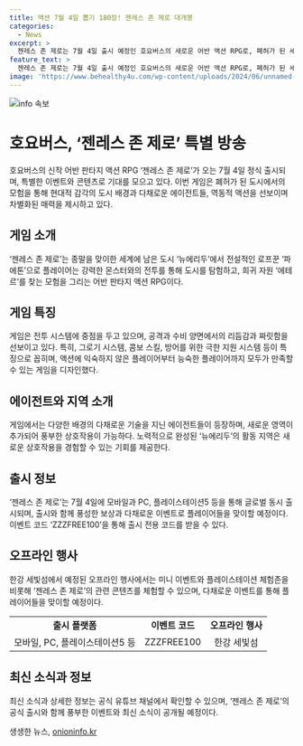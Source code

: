 ```yaml
---
title: 액션 7월 4일 뽑기 180장! 젠레스 존 제로 대개봉
categories:
  - News
excerpt: >
  젠레스 존 제로는 7월 4일 출시 예정인 호요버스의 새로운 어반 액션 RPG로, 폐허가 된 세계 속 유일한 도시 뉴에리두를 배경으로 한 모험을 담고 있다. 이 게임은 현대적 감각의 도시 배경과 역동적 액션, 다채로운 에이전트 등을 특징으로 하며, 출시와 함께 이용자들에게 다양한 이벤트와 보상을 제공한다. 게임은 다채로운 진영의 인물들과의 교류, 전투 시스템의 극한 지원, 그로기 시스템과 콤보 스킬 등을 통해 액션 게임 플레이어들에게 흥미로운 경험을 제공한다. 젠레스 존 제로는 7월 4일 모바일과 PC, 플레이스테이션5 등에서 글로벌 동시 출시될 예정이다.
feature_text: >
  젠레스 존 제로는 7월 4일 출시 예정인 호요버스의 새로운 어반 액션 RPG로, 폐허가 된 세계 속 유일한 도시 뉴에리두를 배경으로 한 모험을 담고 있다. 이 게임은 현대적 감각의 도시 배경과 역동적 액션, 다채로운 에이전트 등을 특징으로 하며, 출시와 함께 이용자들에게 다양한 이벤트와 보상을 제공한다. 게임은 다채로운 진영의 인물들과의 교류, 전투 시스템의 극한 지원, 그로기 시스템과 콤보 스킬 등을 통해 액션 게임 플레이어들에게 흥미로운 경험을 제공한다. 젠레스 존 제로는 7월 4일 모바일과 PC, 플레이스테이션5 등에서 글로벌 동시 출시될 예정이다.
image: 'https://www.behealthy4u.com/wp-content/uploads/2024/06/unnamed-file.png'
---
```


<p><img src="https://www.behealthy4u.com/wp-content/uploads/2024/06/unnamed-file.png" alt="info 속보" /></p>

<h1>호요버스, ‘젠레스 존 제로’ 특별 방송</h1>

<p data-ke-size="size16">호요버스의 신작 어반 판타지 액션 RPG ‘젠레스 존 제로’가 오는 7월 4일 정식 출시되며, 특별한 이벤트와 콘텐츠로 기대를 모으고 있다. 이번 게임은 폐허가 된 도시에서의 모험을 통해 현대적 감각의 도시 배경과 다채로운 에이전트들, 역동적 액션을 선보이며 차별화된 매력을 제시하고 있다.</p>

<h2>게임 소개</h2>

<p data-ke-size="size16">‘젠레스 존 제로’는 종말을 맞이한 세계에 남은 도시 ‘뉴에리두’에서 전설적인 로프꾼 ‘파에톤’으로 플레이어는 강력한 몬스터와의 전투를 통해 도시를 탐험하고, 희귀 자원 ‘에테르’를 찾는 모험을 그리는 어반 판타지 액션 RPG이다.</p>

<h2>게임 특징</h2>

<p data-ke-size="size16">게임은 전투 시스템에 중점을 두고 있으며, 공격과 수비 양면에서의 리듬감과 짜릿함을 선보이고 있다. 특히, 그로기 시스템, 콤보 스킬, 방어를 위한 극한 지원 시스템 등이 특징으로 꼽히며, 액션에 익숙하지 않은 플레이어부터 능숙한 플레이어까지 모두가 만족할 수 있는 게임을 디자인했다.</p>

<h2>에이전트와 지역 소개</h2>

<p data-ke-size="size16">게임에서는 다양한 배경의 다채로운 기술을 지닌 에이전트들이 등장하며, 새로운 영역이 추가되어 풍부한 상호작용이 가능하다. 노력적으로 완성된 ‘뉴에리두’의 활동 지역은 새로운 상호작용을 경험할 수 있는 기회를 제공한다.</p>

<h2>출시 정보</h2>

<p data-ke-size="size16">‘젠레스 존 제로’는 7월 4일에 모바일과 PC, 플레이스테이션5 등을 통해 글로벌 동시 출시되며, 출시와 함께 풍성한 보상과 다채로운 이벤트로 플레이어들을 맞이할 예정이다. 이벤트 코드 ‘ZZZFREE100’을 통해 출시 전용 코드를 받을 수 있다.</p>

<h2>오프라인 행사</h2>

<p data-ke-size="size16">한강 세빛섬에서 예정된 오프라인 행사에서는 미니 이벤트와 플레이스테이션 체험존을 비롯해 ‘젠레스 존 제로’의 관련 콘텐츠를 체험할 수 있으며, 다채로운 이벤트를 통해 플레이어들을 맞이할 예정이다.</p>

<table>
    <tr>
        <td style="text-align: center; height: 17px;"><b>출시 플랫폼</b></td>
        <td style="text-align: center; height: 17px;"><b>이벤트 코드</b></td>
        <td style="text-align: center; height: 17px;"><b>오프라인 행사</b></td>
    </tr>
    <tr>
        <td style="text-align: center; height: 17px;">모바일, PC, 플레이스테이션5 등</td>
        <td style="text-align: center; height: 17px;">ZZZFREE100</td>
        <td style="text-align: center; height: 17px;">한강 세빛섬</td>
    </tr>
</table>

<h2>최신 소식과 정보</h2>

<p data-ke-size="size16">최신 소식과 상세한 정보는 공식 유튜브 채널에서 확인할 수 있으며, ‘젠레스 존 제로’의 공식 출시와 함께 풍부한 이벤트와 최신 소식이 공개될 예정이다.</p>
생생한 뉴스, <a href="https://onioninfo.kr" rel="dofollow">onioninfo.kr</a>


